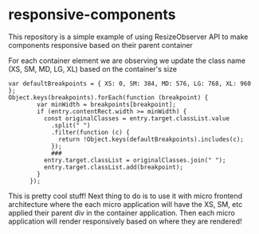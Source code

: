 # responsive-components

This repository is a simple example of using ResizeObserver API to make components responsive based on their parent container

For each container element we are observing we update the class name (XS, SM, MD, LG, XL) based on the container's size

```
var defaultBreakpoints = { XS: 0, SM: 384, MD: 576, LG: 768, XL: 960 };
Object.keys(breakpoints).forEach(function (breakpoint) {
        var minWidth = breakpoints[breakpoint];
        if (entry.contentRect.width >= minWidth) {
          const originalClasses = entry.target.classList.value
            .split(" ")
            .filter(function (c) {
              return !Object.keys(defaultBreakpoints).includes(c);
            });
            ###
          entry.target.classList = originalClasses.join(" ");
          entry.target.classList.add(breakpoint);
        }
      });
```

This is pretty cool stuff! Next thing to do is to use it with micro frontend architecture where the each micro application will have the XS, SM, etc applied their parent div in the container application. Then each micro application will render responsively based on where they are rendered!
